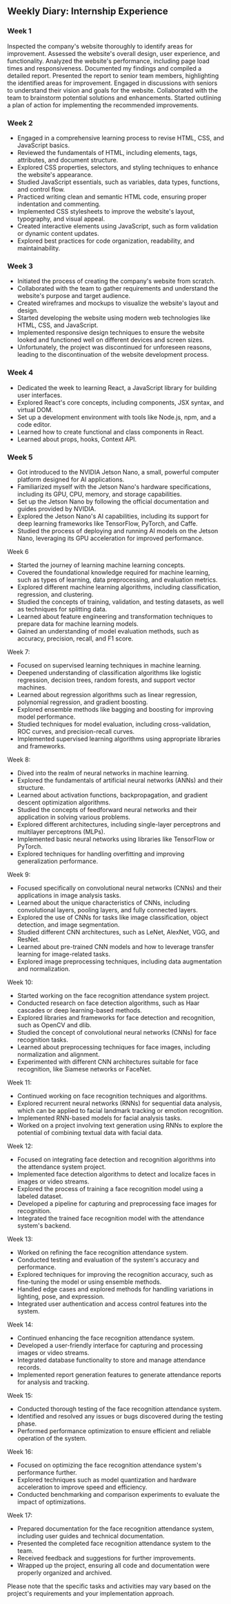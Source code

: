 ## Weekly Diary: Internship Experience

### Week 1

Inspected the company's website thoroughly to identify areas for improvement. Assessed the website's overall design, user experience, and functionality. Analyzed the website's performance, including page load times and responsiveness. Documented my findings and compiled a detailed report. Presented the report to senior team members, highlighting the identified areas for improvement. Engaged in discussions with seniors to understand their vision and goals for the website. Collaborated with the team to brainstorm potential solutions and enhancements. Started outlining a plan of action for implementing the recommended improvements.

### Week 2
- Engaged in a comprehensive learning process to revise HTML, CSS, and JavaScript basics.
- Reviewed the fundamentals of HTML, including elements, tags, attributes, and document structure.
- Explored CSS properties, selectors, and styling techniques to enhance the website's appearance.
- Studied JavaScript essentials, such as variables, data types, functions, and control flow.
- Practiced writing clean and semantic HTML code, ensuring proper indentation and commenting.
- Implemented CSS stylesheets to improve the website's layout, typography, and visual appeal.
- Created interactive elements using JavaScript, such as form validation or dynamic content updates.
- Explored best practices for code organization, readability, and maintainability.

### Week 3
- Initiated the process of creating the company's website from scratch.
- Collaborated with the team to gather requirements and understand the website's purpose and target audience.
- Created wireframes and mockups to visualize the website's layout and design.
- Started developing the website using modern web technologies like HTML, CSS, and JavaScript.
- Implemented responsive design techniques to ensure the website looked and functioned well on different devices and screen sizes.
- Unfortunately, the project was discontinued for unforeseen reasons, leading to the discontinuation of the website development process.

### Week 4
- Dedicated the week to learning React, a JavaScript library for building user interfaces.
- Explored React's core concepts, including components, JSX syntax, and virtual DOM.
- Set up a development environment with tools like Node.js, npm, and a code editor.
- Learned how to create functional and class components in React.
- Learned about props, hooks, Context API.

### Week 5
- Got introduced to the NVIDIA Jetson Nano, a small, powerful computer platform designed for AI applications.
- Familiarized myself with the Jetson Nano's hardware specifications, including its GPU, CPU, memory, and storage capabilities.
- Set up the Jetson Nano by following the official documentation and guides provided by NVIDIA.
- Explored the Jetson Nano's AI capabilities, including its support for deep learning frameworks like TensorFlow, PyTorch, and Caffe.
- Studied the process of deploying and running AI models on the Jetson Nano, leveraging its GPU acceleration for improved performance.

Week 6
- Started the journey of learning machine learning concepts.
- Covered the foundational knowledge required for machine learning, such as types of learning, data preprocessing, and evaluation metrics.
- Explored different machine learning algorithms, including classification, regression, and clustering.
- Studied the concepts of training, validation, and testing datasets, as well as techniques for splitting data.
- Learned about feature engineering and transformation techniques to prepare data for machine learning models.
- Gained an understanding of model evaluation methods, such as accuracy, precision, recall, and F1 score.


Week 7:
- Focused on supervised learning techniques in machine learning.
- Deepened understanding of classification algorithms like logistic regression, decision trees, random forests, and support vector machines.
- Learned about regression algorithms such as linear regression, polynomial regression, and gradient boosting.
- Explored ensemble methods like bagging and boosting for improving model performance.
- Studied techniques for model evaluation, including cross-validation, ROC curves, and precision-recall curves.
- Implemented supervised learning algorithms using appropriate libraries and frameworks.

Week 8:
- Dived into the realm of neural networks in machine learning.
- Explored the fundamentals of artificial neural networks (ANNs) and their structure.
- Learned about activation functions, backpropagation, and gradient descent optimization algorithms.
- Studied the concepts of feedforward neural networks and their application in solving various problems.
- Explored different architectures, including single-layer perceptrons and multilayer perceptrons (MLPs).
- Implemented basic neural networks using libraries like TensorFlow or PyTorch.
- Explored techniques for handling overfitting and improving generalization performance.

Week 9:
- Focused specifically on convolutional neural networks (CNNs) and their applications in image analysis tasks.
- Learned about the unique characteristics of CNNs, including convolutional layers, pooling layers, and fully connected layers.
- Explored the use of CNNs for tasks like image classification, object detection, and image segmentation.
- Studied different CNN architectures, such as LeNet, AlexNet, VGG, and ResNet.
- Learned about pre-trained CNN models and how to leverage transfer learning for image-related tasks.
- Explored image preprocessing techniques, including data augmentation and normalization.


Week 10:
- Started working on the face recognition attendance system project.
- Conducted research on face detection algorithms, such as Haar cascades or deep learning-based methods.
- Explored libraries and frameworks for face detection and recognition, such as OpenCV and dlib.
- Studied the concept of convolutional neural networks (CNNs) for face recognition tasks.
- Learned about preprocessing techniques for face images, including normalization and alignment.
- Experimented with different CNN architectures suitable for face recognition, like Siamese networks or FaceNet.

Week 11:
- Continued working on face recognition techniques and algorithms.
- Explored recurrent neural networks (RNNs) for sequential data analysis, which can be applied to facial landmark tracking or emotion recognition.
- Implemented RNN-based models for facial analysis tasks.
- Worked on a project involving text generation using RNNs to explore the potential of combining textual data with facial data.

Week 12:
- Focused on integrating face detection and recognition algorithms into the attendance system project.
- Implemented face detection algorithms to detect and localize faces in images or video streams.
- Explored the process of training a face recognition model using a labeled dataset.
- Developed a pipeline for capturing and preprocessing face images for recognition.
- Integrated the trained face recognition model with the attendance system's backend.

Week 13:
- Worked on refining the face recognition attendance system.
- Conducted testing and evaluation of the system's accuracy and performance.
- Explored techniques for improving the recognition accuracy, such as fine-tuning the model or using ensemble methods.
- Handled edge cases and explored methods for handling variations in lighting, pose, and expression.
- Integrated user authentication and access control features into the system.

Week 14:
- Continued enhancing the face recognition attendance system.
- Developed a user-friendly interface for capturing and processing images or video streams.
- Integrated database functionality to store and manage attendance records.
- Implemented report generation features to generate attendance reports for analysis and tracking.

Week 15:
- Conducted thorough testing of the face recognition attendance system.
- Identified and resolved any issues or bugs discovered during the testing phase.
- Performed performance optimization to ensure efficient and reliable operation of the system.

Week 16:
- Focused on optimizing the face recognition attendance system's performance further.
- Explored techniques such as model quantization and hardware acceleration to improve speed and efficiency.
- Conducted benchmarking and comparison experiments to evaluate the impact of optimizations.

Week 17:
- Prepared documentation for the face recognition attendance system, including user guides and technical documentation.
- Presented the completed face recognition attendance system to the team.
- Received feedback and suggestions for further improvements.
- Wrapped up the project, ensuring all code and documentation were properly organized and archived.

Please note that the specific tasks and activities may vary based on the project's requirements and your implementation approach.
